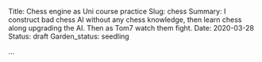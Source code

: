 Title: Chess engine as Uni course practice
Slug: chess
Summary: I construct bad chess AI without any chess knowledge, then learn chess along upgrading the AI. Then as Tom7 watch them fight.
Date: 2020-03-28
Status: draft
Garden_status: seedling

...
